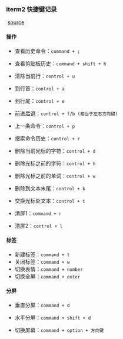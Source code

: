 ### iterm2 快捷键记录

​	[source](https://www.cnblogs.com/imxiu/p/12104786.html)

#### 操作

- 查看历史命令：`command + ;`
- 查看剪贴板历史：`command + shift + h`

- 清除当前行：`control + u`
- 到行首：`control + a`
- 到行尾：`control + e`
- 前进后退：`control + f/b (相当于左右方向键)`
- 上一条命令：`control + p`
- 搜索命令历史：`control + r`
- 删除当前光标的字符：`control + d`
- 删除光标之前的字符：`control + h`
- 删除光标之前的单词：`control + w`
- 删除到文本末尾：`control + k`
- 交换光标处文本：`control + t`
- 清屏1：`command + r`
- 清屏2：`control + l`

#### 标签

- 新建标签：`command + t`
- 关闭标签：`command + w`
- 切换表情：`command + number`
- 切换全屏：`command + enter`

#### 分屏

- 垂直分屏：`command + d`

- 水平分屏：`command + shift + d`

- 切换屏幕：`command + option + 方向键 `

  